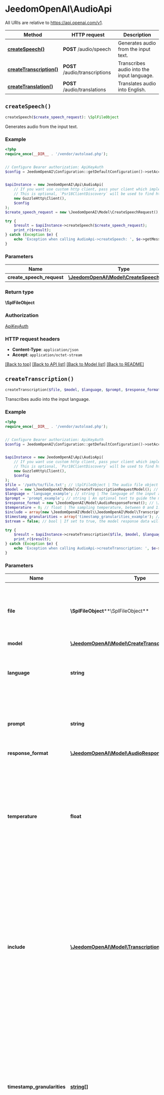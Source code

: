 # JeedomOpenAI\AudioApi

All URIs are relative to https://api.openai.com/v1.

Method | HTTP request | Description
------------- | ------------- | -------------
[**createSpeech()**](AudioApi.md#createSpeech) | **POST** /audio/speech | Generates audio from the input text.
[**createTranscription()**](AudioApi.md#createTranscription) | **POST** /audio/transcriptions | Transcribes audio into the input language.
[**createTranslation()**](AudioApi.md#createTranslation) | **POST** /audio/translations | Translates audio into English.


## `createSpeech()`

```php
createSpeech($create_speech_request): \SplFileObject
```

Generates audio from the input text.

### Example

```php
<?php
require_once(__DIR__ . '/vendor/autoload.php');


// Configure Bearer authorization: ApiKeyAuth
$config = JeedomOpenAI\Configuration::getDefaultConfiguration()->setAccessToken('YOUR_ACCESS_TOKEN');


$apiInstance = new JeedomOpenAI\Api\AudioApi(
    // If you want use custom http client, pass your client which implements `Psr\Http\Client\ClientInterface`.
    // This is optional, `Psr18ClientDiscovery` will be used to find http client. For instance `GuzzleHttp\Client` implements that interface
    new GuzzleHttp\Client(),
    $config
);
$create_speech_request = new \JeedomOpenAI\Model\CreateSpeechRequest(); // \JeedomOpenAI\Model\CreateSpeechRequest

try {
    $result = $apiInstance->createSpeech($create_speech_request);
    print_r($result);
} catch (Exception $e) {
    echo 'Exception when calling AudioApi->createSpeech: ', $e->getMessage(), PHP_EOL;
}
```

### Parameters

Name | Type | Description  | Notes
------------- | ------------- | ------------- | -------------
 **create_speech_request** | [**\JeedomOpenAI\Model\CreateSpeechRequest**](../Model/CreateSpeechRequest.md)|  |

### Return type

**\SplFileObject**

### Authorization

[ApiKeyAuth](../../README.md#ApiKeyAuth)

### HTTP request headers

- **Content-Type**: `application/json`
- **Accept**: `application/octet-stream`

[[Back to top]](#) [[Back to API list]](../../README.md#endpoints)
[[Back to Model list]](../../README.md#models)
[[Back to README]](../../README.md)

## `createTranscription()`

```php
createTranscription($file, $model, $language, $prompt, $response_format, $temperature, $include, $timestamp_granularities, $stream): \JeedomOpenAI\Model\CreateTranscription200Response
```

Transcribes audio into the input language.

### Example

```php
<?php
require_once(__DIR__ . '/vendor/autoload.php');


// Configure Bearer authorization: ApiKeyAuth
$config = JeedomOpenAI\Configuration::getDefaultConfiguration()->setAccessToken('YOUR_ACCESS_TOKEN');


$apiInstance = new JeedomOpenAI\Api\AudioApi(
    // If you want use custom http client, pass your client which implements `Psr\Http\Client\ClientInterface`.
    // This is optional, `Psr18ClientDiscovery` will be used to find http client. For instance `GuzzleHttp\Client` implements that interface
    new GuzzleHttp\Client(),
    $config
);
$file = '/path/to/file.txt'; // \SplFileObject | The audio file object (not file name) to transcribe, in one of these formats: flac, mp3, mp4, mpeg, mpga, m4a, ogg, wav, or webm.
$model = new \JeedomOpenAI\Model\CreateTranscriptionRequestModel(); // \JeedomOpenAI\Model\CreateTranscriptionRequestModel
$language = 'language_example'; // string | The language of the input audio. Supplying the input language in [ISO-639-1](https://en.wikipedia.org/wiki/List_of_ISO_639-1_codes) (e.g. `en`) format will improve accuracy and latency.
$prompt = 'prompt_example'; // string | An optional text to guide the model's style or continue a previous audio segment. The [prompt](/docs/guides/speech-to-text#prompting) should match the audio language.
$response_format = new \JeedomOpenAI\Model\AudioResponseFormat(); // \JeedomOpenAI\Model\AudioResponseFormat
$temperature = 0; // float | The sampling temperature, between 0 and 1. Higher values like 0.8 will make the output more random, while lower values like 0.2 will make it more focused and deterministic. If set to 0, the model will use [log probability](https://en.wikipedia.org/wiki/Log_probability) to automatically increase the temperature until certain thresholds are hit.
$include = array(new \JeedomOpenAI\Model\\JeedomOpenAI\Model\TranscriptionInclude()); // \JeedomOpenAI\Model\TranscriptionInclude[] | Additional information to include in the transcription response.  `logprobs` will return the log probabilities of the tokens in the  response to understand the model's confidence in the transcription.  `logprobs` only works with response_format set to `json` and only with  the models `gpt-4o-transcribe` and `gpt-4o-mini-transcribe`.
$timestamp_granularities = array('timestamp_granularities_example'); // string[] | The timestamp granularities to populate for this transcription. `response_format` must be set `verbose_json` to use timestamp granularities. Either or both of these options are supported: `word`, or `segment`. Note: There is no additional latency for segment timestamps, but generating word timestamps incurs additional latency.
$stream = false; // bool | If set to true, the model response data will be streamed to the client as it is generated using [server-sent events](https://developer.mozilla.org/en-US/docs/Web/API/Server-sent_events/Using_server-sent_events#Event_stream_format).  See the [Streaming section of the Speech-to-Text guide](/docs/guides/speech-to-text?lang=curl#streaming-transcriptions) for more information.  Note: Streaming is not supported for the `whisper-1` model and will be ignored.

try {
    $result = $apiInstance->createTranscription($file, $model, $language, $prompt, $response_format, $temperature, $include, $timestamp_granularities, $stream);
    print_r($result);
} catch (Exception $e) {
    echo 'Exception when calling AudioApi->createTranscription: ', $e->getMessage(), PHP_EOL;
}
```

### Parameters

Name | Type | Description  | Notes
------------- | ------------- | ------------- | -------------
 **file** | **\SplFileObject****\SplFileObject**| The audio file object (not file name) to transcribe, in one of these formats: flac, mp3, mp4, mpeg, mpga, m4a, ogg, wav, or webm. |
 **model** | [**\JeedomOpenAI\Model\CreateTranscriptionRequestModel**](../Model/CreateTranscriptionRequestModel.md)|  |
 **language** | **string**| The language of the input audio. Supplying the input language in [ISO-639-1](https://en.wikipedia.org/wiki/List_of_ISO_639-1_codes) (e.g. &#x60;en&#x60;) format will improve accuracy and latency. | [optional]
 **prompt** | **string**| An optional text to guide the model&#39;s style or continue a previous audio segment. The [prompt](/docs/guides/speech-to-text#prompting) should match the audio language. | [optional]
 **response_format** | [**\JeedomOpenAI\Model\AudioResponseFormat**](../Model/AudioResponseFormat.md)|  | [optional]
 **temperature** | **float**| The sampling temperature, between 0 and 1. Higher values like 0.8 will make the output more random, while lower values like 0.2 will make it more focused and deterministic. If set to 0, the model will use [log probability](https://en.wikipedia.org/wiki/Log_probability) to automatically increase the temperature until certain thresholds are hit. | [optional] [default to 0]
 **include** | [**\JeedomOpenAI\Model\TranscriptionInclude[]**](../Model/\JeedomOpenAI\Model\TranscriptionInclude.md)| Additional information to include in the transcription response.  &#x60;logprobs&#x60; will return the log probabilities of the tokens in the  response to understand the model&#39;s confidence in the transcription.  &#x60;logprobs&#x60; only works with response_format set to &#x60;json&#x60; and only with  the models &#x60;gpt-4o-transcribe&#x60; and &#x60;gpt-4o-mini-transcribe&#x60;. | [optional]
 **timestamp_granularities** | [**string[]**](../Model/string.md)| The timestamp granularities to populate for this transcription. &#x60;response_format&#x60; must be set &#x60;verbose_json&#x60; to use timestamp granularities. Either or both of these options are supported: &#x60;word&#x60;, or &#x60;segment&#x60;. Note: There is no additional latency for segment timestamps, but generating word timestamps incurs additional latency. | [optional]
 **stream** | **bool**| If set to true, the model response data will be streamed to the client as it is generated using [server-sent events](https://developer.mozilla.org/en-US/docs/Web/API/Server-sent_events/Using_server-sent_events#Event_stream_format).  See the [Streaming section of the Speech-to-Text guide](/docs/guides/speech-to-text?lang&#x3D;curl#streaming-transcriptions) for more information.  Note: Streaming is not supported for the &#x60;whisper-1&#x60; model and will be ignored. | [optional] [default to false]

### Return type

[**\JeedomOpenAI\Model\CreateTranscription200Response**](../Model/CreateTranscription200Response.md)

### Authorization

[ApiKeyAuth](../../README.md#ApiKeyAuth)

### HTTP request headers

- **Content-Type**: `multipart/form-data`
- **Accept**: `application/json`, `text/event-stream`

[[Back to top]](#) [[Back to API list]](../../README.md#endpoints)
[[Back to Model list]](../../README.md#models)
[[Back to README]](../../README.md)

## `createTranslation()`

```php
createTranslation($file, $model, $prompt, $response_format, $temperature): \JeedomOpenAI\Model\CreateTranslation200Response
```

Translates audio into English.

### Example

```php
<?php
require_once(__DIR__ . '/vendor/autoload.php');


// Configure Bearer authorization: ApiKeyAuth
$config = JeedomOpenAI\Configuration::getDefaultConfiguration()->setAccessToken('YOUR_ACCESS_TOKEN');


$apiInstance = new JeedomOpenAI\Api\AudioApi(
    // If you want use custom http client, pass your client which implements `Psr\Http\Client\ClientInterface`.
    // This is optional, `Psr18ClientDiscovery` will be used to find http client. For instance `GuzzleHttp\Client` implements that interface
    new GuzzleHttp\Client(),
    $config
);
$file = '/path/to/file.txt'; // \SplFileObject | The audio file object (not file name) translate, in one of these formats: flac, mp3, mp4, mpeg, mpga, m4a, ogg, wav, or webm.
$model = new \JeedomOpenAI\Model\CreateTranslationRequestModel(); // \JeedomOpenAI\Model\CreateTranslationRequestModel
$prompt = 'prompt_example'; // string | An optional text to guide the model's style or continue a previous audio segment. The [prompt](/docs/guides/speech-to-text#prompting) should be in English.
$response_format = 'json'; // string | The format of the output, in one of these options: `json`, `text`, `srt`, `verbose_json`, or `vtt`.
$temperature = 0; // float | The sampling temperature, between 0 and 1. Higher values like 0.8 will make the output more random, while lower values like 0.2 will make it more focused and deterministic. If set to 0, the model will use [log probability](https://en.wikipedia.org/wiki/Log_probability) to automatically increase the temperature until certain thresholds are hit.

try {
    $result = $apiInstance->createTranslation($file, $model, $prompt, $response_format, $temperature);
    print_r($result);
} catch (Exception $e) {
    echo 'Exception when calling AudioApi->createTranslation: ', $e->getMessage(), PHP_EOL;
}
```

### Parameters

Name | Type | Description  | Notes
------------- | ------------- | ------------- | -------------
 **file** | **\SplFileObject****\SplFileObject**| The audio file object (not file name) translate, in one of these formats: flac, mp3, mp4, mpeg, mpga, m4a, ogg, wav, or webm. |
 **model** | [**\JeedomOpenAI\Model\CreateTranslationRequestModel**](../Model/CreateTranslationRequestModel.md)|  |
 **prompt** | **string**| An optional text to guide the model&#39;s style or continue a previous audio segment. The [prompt](/docs/guides/speech-to-text#prompting) should be in English. | [optional]
 **response_format** | **string**| The format of the output, in one of these options: &#x60;json&#x60;, &#x60;text&#x60;, &#x60;srt&#x60;, &#x60;verbose_json&#x60;, or &#x60;vtt&#x60;. | [optional] [default to &#39;json&#39;]
 **temperature** | **float**| The sampling temperature, between 0 and 1. Higher values like 0.8 will make the output more random, while lower values like 0.2 will make it more focused and deterministic. If set to 0, the model will use [log probability](https://en.wikipedia.org/wiki/Log_probability) to automatically increase the temperature until certain thresholds are hit. | [optional] [default to 0]

### Return type

[**\JeedomOpenAI\Model\CreateTranslation200Response**](../Model/CreateTranslation200Response.md)

### Authorization

[ApiKeyAuth](../../README.md#ApiKeyAuth)

### HTTP request headers

- **Content-Type**: `multipart/form-data`
- **Accept**: `application/json`

[[Back to top]](#) [[Back to API list]](../../README.md#endpoints)
[[Back to Model list]](../../README.md#models)
[[Back to README]](../../README.md)
